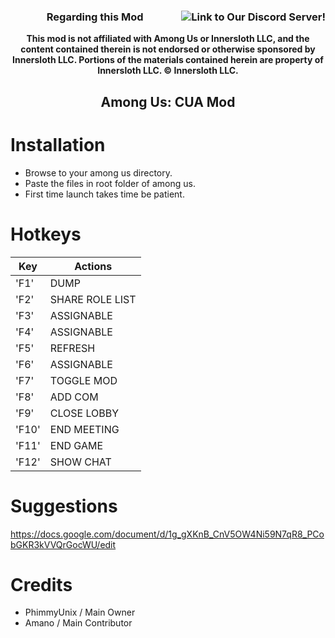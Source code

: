 <h3 align="center">Regarding this Mod<a href="https://discord.gg/fxAehWH28s"><img src="https://discordapp.com/api/guilds/1075660661910147072/widget.png?style=banner3" align="right" alt="Link to Our Discord Server!"/></a></h2>
<p align="center"><b>This mod is not affiliated with Among Us or Innersloth LLC, and the content contained therein is not endorsed or otherwise sponsored by Innersloth LLC. Portions of the materials contained herein are property of Innersloth LLC. © Innersloth LLC. </b></p>

<h2 align="center"> Among Us: CUA Mod </h2>

# Installation
- Browse to your among us directory.
- Paste the files in root folder of among us.
- First time launch takes time be patient.

# Hotkeys

| Key | Actions          |
| --- |------------------|
| 'F1'  | DUMP             |
| 'F2'  | SHARE ROLE LIST  |
| 'F3' | ASSIGNABLE       |
| 'F4'  | ASSIGNABLE       |
| 'F5'  | REFRESH          |
| 'F6'  | ASSIGNABLE       |
| 'F7'  | TOGGLE MOD       |
| 'F8'  | ADD COM          |
| 'F9'  | CLOSE LOBBY      |
| 'F10' | END MEETING      |
| 'F11' | END GAME         |
| 'F12' | SHOW CHAT        |

# Suggestions
https://docs.google.com/document/d/1g_gXKnB_CnV5OW4Ni59N7qR8_PCobGKR3kVVQrGocWU/edit

# Credits
- PhimmyUnix / Main Owner
- Amano / Main Contributor
